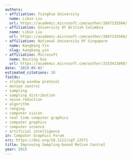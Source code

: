```yaml
---
authors:
- affiliation: Tsinghua University
  name: Libin Liu
  url: https://academic.microsoft.com/author/2667235504/
- affiliation: University Of British Columbia
  name: Libin Liu
  url: https://academic.microsoft.com/author/2667235504/
- affiliation: National University Of Singapore
  name: KangKang Yin
  slug: kangkang_yin
- affiliation: Microsoft
  name: Baining Guo
  url: https://academic.microsoft.com/author/2153421060/
date: '2015-05-01'
estimated_citations: 18
fields:
- sliding window protocol
- motion control
- sampling
- sampling distribution
- noise reduction
- algorithm
- ranging
- computer vision
- real time computer graphics
- computer graphics
- computer science
- artificial intelligence
in: Computer Graphics Forum
src: https://doi.org/10.1111/cgf.12571
title: Improving Sampling-based Motion Control
year: 2015
---
```

